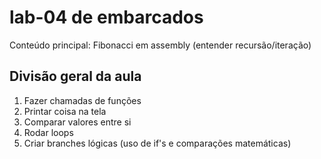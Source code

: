 # lab-04 de embarcados

Conteúdo principal: Fibonacci em assembly (entender recursão/iteração)  

## Divisão geral da aula

1) Fazer chamadas de funções
2) Printar coisa na tela
3) Comparar valores entre si
4) Rodar loops
5) Criar branches lógicas (uso de if's e comparações matemáticas)
